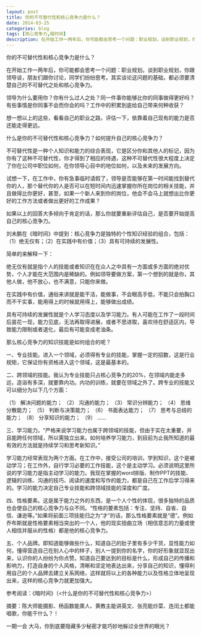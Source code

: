 ```yaml
---
layout: post
title: 你的不可替代性和核心竞争力是什么？
date: 2014-03-25
categories: blog
tags: [核心竞争力,暗时间]
description: 在开始工作一两年后，你可能都会思考一个问题：职业规划。谈到职业规划，你跟领导谈，朋友们跟你讨论，同学们纷纷思考。其实谈论这问题的基础，都必须要清楚自己的不可替代之处和核心竞争力。
---
```




你的不可替代性和核心竞争力是什么？

在开始工作一两年后，你可能都会思考一个问题：职业规划。谈到职业规划，你跟领导谈，朋友们跟你讨论，同学们纷纷思考。其实谈论这问题的基础，都必须要清楚自己的不可替代之处和核心竞争力。

领导为什么要用你？你有什么过人之处？同一件事你能够比你的同事做得更好吗？有些事情是你同事不会而你会的吗？工作中的积累到底给自己带来何种收获？

想一想以上的这些，看看自己的职业之路，评估一下，依靠着自己现有的能力是否还能走得更远。

什么是你的不可替代性和核心竞争力？如何提升自己的核心竞争力？

不可替代性是一种个人知识和能力的综合表现，它是区分你和其他人的标记，因为你有了这种不可替代性，你才得到了相应的待遇，这种不可替代性很大程度上决定了你在公司中职位如何，在你领导心目中的地位如何，以及未来的发展方向。

试想一下，在工作中，你有急事临时请假了，领导是否能够在第一时间能找到替代你的人，那个替代你的人是否可以在短时间内迅速掌握你所在岗位的相关技能，并且做得比你更好，甚至，如果一个新人来到你的岗位，他会不会马上就想出比你更好的工作方法或者做出更好的工作成果？

如果以上的回答大多倾向于肯定的话，那么你就要重新评估自己，是否要开始提高自己的核心竞争力。

刘未鹏在《暗时间》中提到：核心竞争力是独特的个性知识经验的组合，包括：（1）绝无仅有；（2）在实践中有价值；（3）具有可持续的发展性。

简单的来解释一下：

绝无仅有就是指个人的技能或者知识在在众人之中具有一方面或多方面的绝对优势，个人才能在大范围内是稀缺的。例如领导要做方案，第一个想到的就是你，其他人做，他不放心，也不满意，只能你来做。

在实践中有价值，通俗来讲就是能干活，能做事，不会眼高手低，不能只会拍胸口而不干实事，能用得上的时候就用得上，能够做出成绩。

具有可持续的发展性就是个人学习态度以及学习能力。有人可能在工作了一段时间后昙花一现，能力见底，无法再取得进展，或者不思进取，喜欢待在舒适区内，导致能力限制或者退化，最后有可能变成老油条。

那么核心竞争力的知识技能是如何组合的呢？

一、专业技能。进入一个领域，必须得有专业的技能，掌握一定的招数，这是行业规矩，它保证你有资格进入这个领域，这是最基本的。

二、跨领域的技能。我认为专业技能只占核心竞争力的20%，在领域内能走多远，造诣有多深，就要靠内功。内功的训练，就要在领域之外了。跨专业的技能又可以细分为以下几个方面：

（1）	解决问题的能力；
（2）	沟通的能力；
（3）	常识分辨能力；
（4）	思维分散能力；
（5）	判断与决策能力；
（6）	书面表达能力；
（7）	思考与总结的能力；
（8）	分享知识的能力；
（9）	……

三、学习能力。“严格来说学习能力也属于跨领域的技能，但由于实在太重要，并且能跨任何领域，所以需独立出来。如何培养学习能力，到目前为止我所知道的最有效的方法就是持续学习和思考新知识。”

学习能力经常表现为两个方面。在工作中，接受公司的培训，学到知识，这个是被动学习；在工作外，自行学习必要的工作技能，这个是主动学习。必须说明这里所说的学习能力是指主动学习的能力。我现在掌握的word排版、制作PPT的技能、逻辑的训练、沟通的技巧、阅读的速度和写作的能力，都是自己在工作后学习得来的。学习的能力决定自己专业技能和跨领域技能的深度和广度。

四、性格要素。这是属于能力之外的东西，是一个人个性的体现，很多独特的品质也会使自己的核心竞争力与众不同。“性格的要素包括：专注、坚持、自省、自信、谦逊等。”如果将前面三项技能归之为“才”的话，那么性格要素就是“德”。例如乔布斯就是性格要素相当突出的一个人，他的现实扭曲立场（相信意志的力量或使人相信并服从的性格）都是他的核心竞争力。

五、个人品牌。即知道能够做些什么，知道自己的肚子里有多少干货，显性能力如何，懂得营造自己在别人心中的样子，别人一提到你的名字，你的好形象就显现出来，认识你的人纷纷为你点赞。知道自己要达到的目标是什么，形成自己的传播和影响力，打造自身的个人风格，清晰和坚定地表达出来，分享自己的知识，懂得利用自己的个人品牌去建立关系网络，这样就将以上的各种能力以及性格立体地呈现出来，这样的核心竞争力就更加强大。


参考阅读：《暗时间》（<什么是你的不可替代性和核心竞争力>）

摘要：陈大师能摄影、杨函数能熏人、黄教主能讲英文、张亮能炒菜、连闰土都能唱歌，你能干什么？！


一期一会
大马，你到底要隐藏多少秘密才能巧妙地躲过全世界的眼光？
